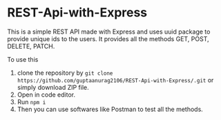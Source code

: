 # REST-Api-with-Express

This is a simple REST API made with Express and uses uuid package to provide unique ids to the users. It provides all the methods GET, POST, DELETE, PATCH.

To use this 
1. clone the repository by `git clone https://github.com/guptaanurag2106/REST-Api-with-Express/.git` or simply download ZIP file.
2. Open in code editor.
3. Run `npm i`
4. Then you can use softwares like Postman to test all the methods.
